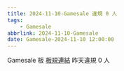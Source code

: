 ```yaml
---
title: 2024-11-10-Gamesale 違規 0 人
tags:
    - Gamesale
abbrlink: 2024-11-10-Gamesale
date: Gamesale-2024-11-10 12:00:00
---
```

Gamesale 板 [板規連結](https://www.ptt.cc/bbs/Gossiping/M.1637425085.A.07D.html)
昨天違規 0 人
